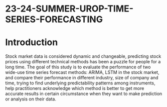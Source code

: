 # 23-24-SUMMER-UROP-TIME-SERIES-FORECASTING

# Introduction
Stock market data is considered dynamic and changeable, predicting stock prices using different technical methods has been a puzzle for people for a long time. The goal of this study is to evaluate the performance of two wide-use time series forecast methods: ARIMA, LSTM in the stock market, and compare their performance in different industry, size of company and time, trying to find underlying predictability patterns among instruments, help practitioners acknowledge which method is better to get more accurate results in certain circumstance when they want to make prediction or analysis on their data. 
